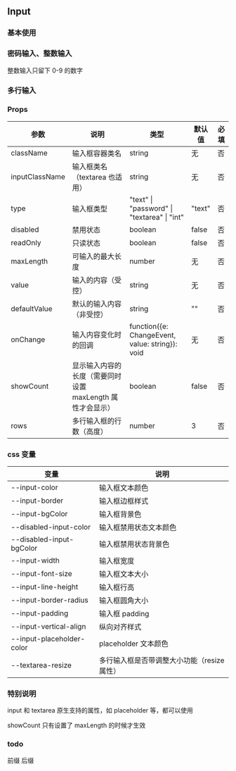 ## Input

### 基本使用

<code src="../demo/input/input1.tsx"></code>

### 密码输入、整数输入

整数输入只留下 0-9 的数字

<code src="../demo/input/input2.tsx"></code>

### 多行输入

<code src="../demo/input/input3.tsx"></code>

### Props

| 参数           | 说明                                                      | 类型                                            | 默认值 | 必填 |
| -------------- | --------------------------------------------------------- | ----------------------------------------------- | ------ | ---- |
| className      | 输入框容器类名                                            | string                                          | 无     | 否   |
| inputClassName | 输入框类名（textarea 也适用）                             | string                                          | 无     | 否   |
| type           | 输入框类型                                                | "text" \| "password" \| "textarea" \| "int"     | "text" | 否   |
| disabled       | 禁用状态                                                  | boolean                                         | false  | 否   |
| readOnly       | 只读状态                                                  | boolean                                         | false  | 否   |
| maxLength      | 可输入的最大长度                                          | number                                          | 无     | 否   |
| value          | 输入的内容（受控）                                        | string                                          | 无     | 否   |
| defaultValue   | 默认的输入内容（非受控）                                  | string                                          | ""     | 否   |
| onChange       | 输入内容变化时的回调                                      | function({e: ChangeEvent, value: string}): void | 无     | 否   |
| showCount      | 显示输入内容的长度（需要同时设置 maxLength 属性才会显示） | boolean                                         | false  | 否   |
| rows           | 多行输入框的行数（高度）                                  | number                                          | 3      | 否   |

### css 变量

| 变量                      | 说明                                        |
| ------------------------- | ------------------------------------------- |
| --input-color             | 输入框文本颜色                              |
| --input-border            | 输入框边框样式                              |
| --input-bgColor           | 输入框背景色                                |
| --disabled-input-color    | 输入框禁用状态文本颜色                      |
| --disabled-input-bgColor  | 输入框禁用状态背景色                        |
| --input-width             | 输入框宽度                                  |
| --input-font-size         | 输入框文本大小                              |
| --input-line-height       | 输入框行高                                  |
| --input-border-radius     | 输入框圆角大小                              |
| --input-padding           | 输入框 padding                              |
| --input-vertical-align    | 纵向对齐样式                                |
| --input-placeholder-color | placeholder 文本颜色                        |
| --textarea-resize         | 多行输入框是否带调整大小功能（resize 属性） |

### 特别说明

input 和 textarea 原生支持的属性，如 placeholder 等，都可以使用

showCount 只有设置了 maxLength 的时候才生效

### todo

前缀
后缀
